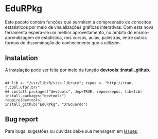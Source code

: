 EduRPkg
=============================================================================

Este pacote contém funções que permitem a compreensão de conceitos
estatísticos por meio de visualizações gráficas interativas. Com esta
nova ferramenta espera-se um melhor aproveitamento, no âmbito do
ensino-aprendizagem de estatística, nos cursos, aulas, palestras, entre
outras formas de disseminação do conhecimento que a utilizem.

## Instalation

A instalação pode ser feita por meio da função **devtools::install_github**.

```{r}

## lib <- "/usr/lib/R/site-library"; repos <- "http://cran-r.c3sl.ufpr.br/"
## install.packages("devtools", dep=TRUE, repos=repos, lib=lib)
install.packages("devtools")
require(devtools)
install_github("EduRPkg", "JrEduardo")

```

## Bug report

Para bugs, sugestões ou dúvidas deixe sua mensagem em 
[Issues](https://github.com/JrEduardo/EduRPkg/issues).
